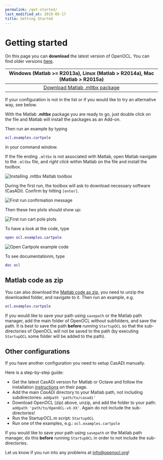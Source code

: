 ```yaml
---
permalink: /get-started/
last_modified_at: 2019-05-17
title: Getting Started
---
```


# Getting started  

On this page you can **download** the latest version of OpenOCL. You can find older versions [here](https://github.com/OpenOCL/OpenOCL/releases).

| Windows (Matlab >= R2013a), Linux (Matlab > R2014a), Mac (Matlab > R2015a)   |
|:-------------:|
| [Download Matlab .mltbx package](https://github.com/OpenOCL/OpenOCL/releases/download/v5.06/OpenOCL-v5.06.mltbx) |

If your configuration is not in the list or if you would like to try an alternative way, see below.

With the Matlab **.mltbx** package you are ready to go, just double click on the file and Matlab will install the packages as an Add-on. 

Then run an example by typing

```m
ocl.examples.cartpole
```

in your command window.

If the file ending `.mltbx` is not associated with Matlab, open Matlab navigate to the `.mltbx` file, and *right click* within Matlab on the file and install the toolbox.

![Installing .mltbx Matlab toolbox](/assets/img/mltbx-install.png)

During the first run, the toolbox will ask to download necessary software (CasADi). Confirm by hitting `[enter]`.

![First run confirmation message](/assets/img/firstrun.png)

Then these two plots should show up:

![First run cart pole plots](/assets/img/firstrun_plots.png)

To have a look at the code, type 

```m
open ocl.examples.cartpole
```

![Open Cartpole example code](/assets/img/open_example.png)

To see documentationm, type

```m
doc ocl
```



## Matlab code as zip

You can also download the [Matlab code as zip](https://github.com/OpenOCL/OpenOCL/releases/download/v5.06/OpenOCL-v5.06.zip), you need to unzip the downloaded folder, and navigate to it. Then run an example, e.g.

```m
ocl.examples.cartpole
```

If you would like to save your path using `savepath` or the Matlab path manager, add the main folder of OpenOCL without subfolders, 
and save the path. It is best to save the path **before** running `StartupOCL` so that the sub-directories of OpenOCL will not be 
saved to the path (by executing `StartupOCL` some folder will be added to the path).

## Other configurations

If you have another configuration you need to setup CasADi manually.  

Here is a step-by-step guide:

* Get the latest CasADi version for Matlab or Octave and follow the installation [instructions](https://web.casadi.org/get/) on their page.
* Add the main *CasADi* directory to your Matlab path, not including subdirectories: `addpath 'path/to/casadi'`
* Download OpenOCL (zip) above, unzip, and add the folder to your path: `addpath 'path/to/OpenOCL-vX.XX'`. Again do not include the sub-directories!
* Run the StartupOCL.m script: `StartupOCL`
* Run one of the examples, e.g.: `ocl.examples.cartpole`

If you would like to save your path using `savepath` or the Matlab path manager, do this **before** running `StartupOCL` in order to not include the sub-directories.

Let us know if you run into any problems at info@openocl.org!

